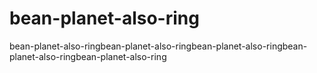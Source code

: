 # bean-planet-also-ring
bean-planet-also-ringbean-planet-also-ringbean-planet-also-ringbean-planet-also-ringbean-planet-also-ring
